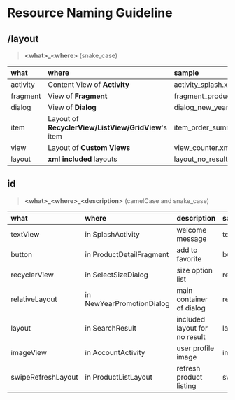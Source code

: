 # Resource Naming Guideline

## /layout
> **\<what>\_\<where>** (snake_case)

| what          | where                                               | sample                        |
| :------------ | :-------------------------------------------------- | :---------------------------- |
| activity      | Content View of **Activity**                        | activity_splash.xml           |
| fragment      | View of **Fragment**                                | fragment_product_detail.xml   |
| dialog        | View of **Dialog**                                  | dialog_new_year_promotion.xml |
| item          | Layout of **RecyclerView/ListView/GridView**'s item | item_order_summary.xml        |
| view          | Layout of **Custom Views**                          | view_counter.xml              |
| layout        | **xml included** layouts                            | layout_no_result.xml          |


## id
> **\<what>\_\<where>\_\<description>** (camelCase and snake_case)

| what           | where                     | description                   | sample                                    |
| :------------- | :------------------------ | :---------------------------- | :---------------------------------------- |
| textView       | in SplashActivity         | welcome message               | textView_splash_welcome                   |
| button         | in ProductDetailFragment  | add to favorite               | button_productDetail_addFavorite          |
| recyclerView   | in SelectSizeDialog       | size option list              | recyclerView_selectSize                   |
| relativeLayout | in NewYearPromotionDialog | main container of dialog      | relativeLayout_newYearPromotion_container |
| layout         | in SearchResult           | included layout for no result | layout_searchResult_noResult              |
| imageView      | in AccountActivity        | user profile image            | imageView_account_profile                 |
| swipeRefreshLayout | in ProductListLayout  | refresh product listing      | swipeRefreshLayout_productList            |
